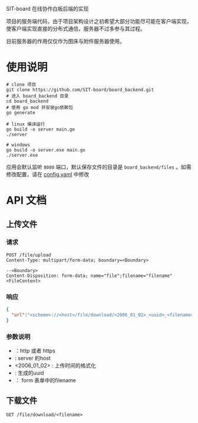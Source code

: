 SIT-board 在线协作白板后端的实现

项目的服务端代码，由于项目架构设计之初希望大部分功能尽可能在客户端实现，使客户端实现直接的分布式通信，服务器不过多参与其过程。

目前服务器的作用仅仅作为图床与附件服务器使用。

# 使用说明

```shell
# clone 项目
git clone https://github.com/SIT-board/board_backend.git
# 进入 board_backend 目录
cd board_backend
# 使用 go mod 并安装go依赖包
go generate

# linux 编译运行
go build -o server main.go 
./server

# windows
go build -o server.exe main.go
./server.exe
```
应用会默认监听 `8080` 端口，默认保存文件的目录是 `board_backend/files` 。如需修改配置，请在 [config.yaml](config.yaml) 中修改

# API 文档
## 上传文件
### 请求
```
POST /file/upload
Content-Type: multipart/form-data; boundary=<Boundary>

--<Boundary>
Content-Disposition: form-data; name="file";filename="filename"
<FileContent>
```
### 响应
```json
{
  "url":"<scheme>://<host>/file/download/<2006_01_02>_<uuid>_<filename>"
}
```
### 参数说明
- <scheme> ：http 或者 https
- <host> :  server 的host
- <2006_01_02> :  上传时间的格式化
- <uuid> : 生成的uuid
- <filename> ： form 表单中的filename

## 下载文件
```
GET /file/download/<filename>
```
